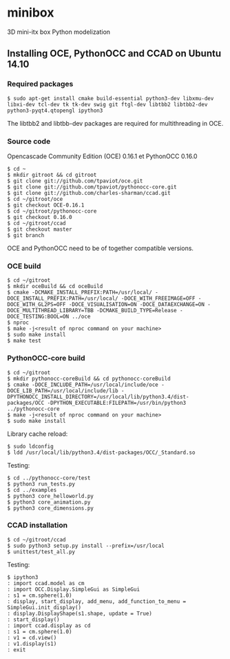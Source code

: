 # minibox
3D mini-itx box Python modelization

## Installing OCE, PythonOCC and CCAD on Ubuntu 14.10

### Required packages
```
$ sudo apt-get install cmake build-essential python3-dev libxmu-dev libxi-dev tcl-dev tk tk-dev swig git ftgl-dev libtbb2 libtbb2-dev python3-pyqt4.qtopengl ipython3
```
The libtbb2 and libtbb-dev packages are required for multithreading in OCE.

### Source code
Opencascade Community Edition (OCE) 0.16.1 et PythonOCC 0.16.0
```
$ cd ~
$ mkdir gitroot && cd gitroot
$ git clone git://github.com/tpaviot/oce.git
$ git clone git://github.com/tpaviot/pythonocc-core.git
$ git clone git://github.com/charles-sharman/ccad.git
$ cd ~/gitroot/oce
$ git checkout OCE-0.16.1
$ cd ~/gitroot/pythonocc-core
$ git checkout 0.16.0
$ cd ~/gitroot/ccad
$ git checkout master
$ git branch
```
OCE and PythonOCC need to be of together compatible versions.

### OCE build
```
$ cd ~/gitroot
$ mkdir oceBuild && cd oceBuild
$ cmake -DCMAKE_INSTALL_PREFIX:PATH=/usr/local/ -DOCE_INSTALL_PREFIX:PATH=/usr/local/ -DOCE_WITH_FREEIMAGE=OFF -DOCE_WITH_GL2PS=OFF -DOCE_VISUALISATION=ON -DOCE_DATAEXCHANGE=ON -DOCE_MULTITHREAD_LIBRARY=TBB -DCMAKE_BUILD_TYPE=Release -DOCE_TESTING:BOOL=ON ../oce
$ nproc
$ make -j<result of nproc command on your machine>
$ sudo make install
$ make test
```
### PythonOCC-core build
```
$ cd ~/gitroot
$ mkdir pythonocc-coreBuild && cd pythonocc-coreBuild
$ cmake -DOCE_INCLUDE_PATH=/usr/local/include/oce -DOCE_LIB_PATH=/usr/local/include/lib -DPYTHONOCC_INSTALL_DIRECTORY=/usr/local/lib/python3.4/dist-packages/OCC -DPYTHON_EXECUTABLE:FILEPATH=/usr/bin/python3 ../pythonocc-core
$ make -j<result of nproc command on your machine>
$ sudo make install
```
Library cache reload:
```
$ sudo ldconfig
$ ldd /usr/local/lib/python3.4/dist-packages/OCC/_Standard.so
```
Testing:
```
$ cd ../pythonocc-core/test
$ python3 run_tests.py
$ cd ../examples
$ python3 core_helloworld.py
$ python3 core_animation.py
$ python3 core_dimensions.py
```
### CCAD installation
```
$ cd ~/gitroot/ccad
$ sudo python3 setup.py install --prefix=/usr/local
$ unittest/test_all.py
```

Testing:
```
$ ipython3
: import ccad.model as cm
: import OCC.Display.SimpleGui as SimpleGui
: s1 = cm.sphere(1.0)
: display, start_display, add_menu, add_function_to_menu = SimpleGui.init_display()
: display.DisplayShape(s1.shape, update = True)
: start_display()
: import ccad.display as cd
: s1 = cm.sphere(1.0)
: v1 = cd.view()
: v1.display(s1)
: exit
```
